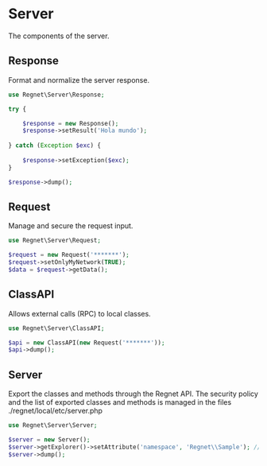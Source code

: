 # Server #

The components of the server.

## Response ##

Format and normalize the server response.

```php
use Regnet\Server\Response;

try {

	$response = new Response();
	$response->setResult('Hola mundo');
    
} catch (Exception $exc) {
	
	$response->setException($exc);
}

$response->dump();
```
## Request ##

Manage and secure the request input.

```php
use Regnet\Server\Request;

$request = new Request('*******');
$request->setOnlyMyNetwork(TRUE);
$data = $request->getData();
```
## ClassAPI ##

Allows external calls (RPC) to local classes.

```php
use Regnet\Server\ClassAPI;

$api = new ClassAPI(new Request('*******'));
$api->dump();
```

## Server ##

Export the classes and methods through the Regnet API. The security policy and the list of exported classes and methods is managed in the files ./regnet/local/etc/server.php

```php
use Regnet\Server\Server;

$server = new Server();
$server->getExplorer()->setAttribute('namespace', 'Regnet\\Sample'); // Optional. If not set, the default namespace will be created.
$server->dump();
```


